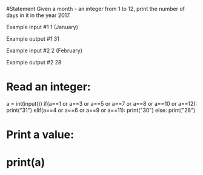 #Statement
Given a month - an integer from 1 to 12, print the number of days in it in the year 2017.

Example input #1
1
(January)

Example output #1
31

Example input #2
2
(February)

Example output #2
28


# Read an integer:
a = int(input())
if(a==1 or a==3 or a==5 or a==7 or a==8 or a==10 or a==12):
  print("31")
elif(a==4 or a==6 or a==9 or a==11):
   print("30")
else:
  print("28")
# Print a value:
# print(a)
